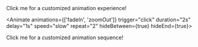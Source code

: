 <Animate animation="fadeIn" trigger="click" duration="2s" delay="1s" speed="slow" repeat={2}>
  <div>Click me for a customized animation experience!</div>
</Animate>

<Animate animations={['fadeIn', 'zoomOut']} trigger="click" duration="2s" delay="1s" speed="slow" repeat="2" hideBetween={true} hideEnd={true}>

  <div>Click me for a customized animation sequence!</div>
</Animate>
